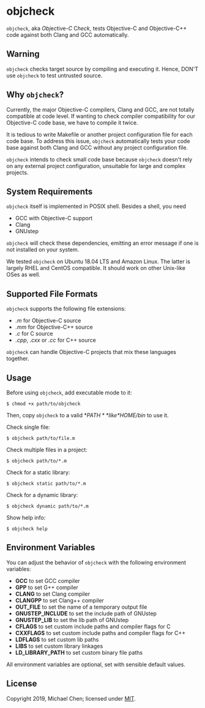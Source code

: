 # objcheck

`objcheck`, aka *Obj*ective-*C* C*heck*, tests Objective-C and Objective-C++ code against both Clang and GCC automatically.

## Warning

`objcheck` checks target source by compiling and executing it. Hence, DON'T use `objcheck` to test untrusted source.

## Why `objcheck`?

Currently, the major Objective-C compilers, Clang and GCC, are not totally compatible at code level. If wanting to check compiler compatibility for our Objective-C code base, we have to compile it twice.

It is tedious to write Makefile or another project configuration file for each code base. To address this issue, `objcheck` automatically tests your code base against both Clang and GCC without any project configuration file.

`objcheck` intends to check small code base because `objcheck` doesn't rely on any external project configuration, unsuitable for large and complex projects.

## System Requirements

`objcheck` itself is implemented in POSIX shell. Besides a shell, you need

* GCC with Objective-C support
* Clang
* GNUstep

`objcheck` will check these dependencies, emitting an error message if one is not installed on your system.

We tested `objcheck` on Ubuntu 18.04 LTS and Amazon Linux. The latter is largely RHEL and CentOS compatible. It should work on other Unix-like OSes as well.

## Supported File Formats

`objcheck` supports the following file extensions:

* *.m* for Objective-C source
* *.mm* for Objective-C++ source
* *.c* for C source
* *.cpp*, *.cxx* or *.cc* for C++ source

`objcheck` can handle Objective-C projects that mix these languages together.

## Usage

Before using `objcheck`, add executable mode to it:

```
$ chmod +x path/to/objcheck
```

Then, copy `objcheck` to a valid **$PATH** like *$HOME/bin* to use it.

Check single file:

```
$ objcheck path/to/file.m
```

Check multiple files in a project:

```
$ objcheck path/to/*.m
```

Check for a static library:

```
$ objcheck static path/to/*.m
```

Check for a dynamic library:

```
$ objcheck dynamic path/to/*.m
```

Show help info:

```
$ objcheck help
```

## Environment Variables

You can adjust the behavior of `objcheck` with the following environment variables:

* **GCC** to set GCC compiler
* **GPP** to set G++ compiler
* **CLANG** to set Clang compiler
* **CLANGPP** to set Clang++ compiler
* **OUT_FILE** to set the name of a temporary output file
* **GNUSTEP_INCLUDE** to set the include path of GNUstep
* **GNUSTEP_LIB** to set the lib path of GNUstep
* **CFLAGS** to set custom include paths and compiler flags for C
* **CXXFLAGS** to set custom include paths and compiler flags for C++
* **LDFLAGS** to set custom lib paths
* **LIBS** to set custom library linkages
* **LD_LIBRARY_PATH** to set custom binary file paths

All environment variables are optional, set with sensible default values.

## License

Copyright 2019, Michael Chen; licensed under [MIT](https://opensource.org/licenses/MIT).
